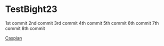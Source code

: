 # TestBight23

1st commit 
2nd commit
3rd commit
4th commit
5th commit
6th commit
7th commit
8th commit

<a href='mailto:caspiant@sccwrp.org'>Caspian</a>

